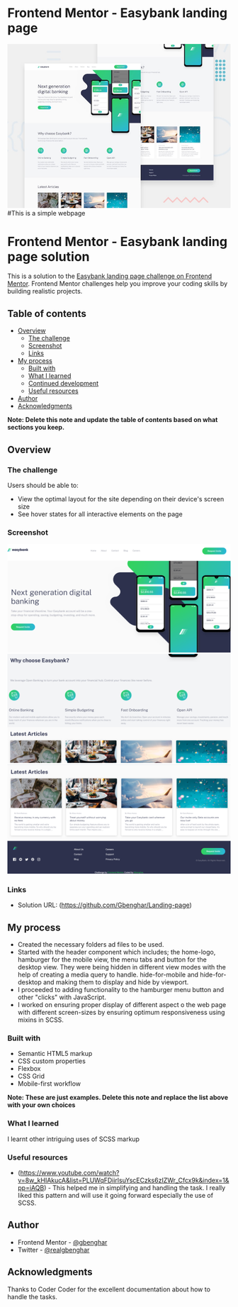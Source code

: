# Frontend Mentor - Easybank landing page

![Design preview for the Easybank landing page coding challenge](./design/desktop-preview.jpg)
#This is a simple webpage


# Frontend Mentor - Easybank landing page solution

This is a solution to the [Easybank landing page challenge on Frontend Mentor](https://www.frontendmentor.io/challenges/easybank-landing-page-WaUhkoDN). Frontend Mentor challenges help you improve your coding skills by building realistic projects. 

## Table of contents

- [Overview](#overview)
  - [The challenge](#the-challenge)
  - [Screenshot](#screenshot)
  - [Links](#links)
- [My process](#my-process)
  - [Built with](#built-with)
  - [What I learned](#what-i-learned)
  - [Continued development](#continued-development)
  - [Useful resources](#useful-resources)
- [Author](#author)
- [Acknowledgments](#acknowledgments)

**Note: Delete this note and update the table of contents based on what sections you keep.**

## Overview

### The challenge

Users should be able to:

- View the optimal layout for the site depending on their device's screen size
- See hover states for all interactive elements on the page

### Screenshot

![](./Screenshots/Screenshot%20Capture%20-%202023-11-27%20-%2001-07-25.png)
![](./Screenshots/Screenshot%20Capture%20-%202023-11-27%20-%2001-07-51.png)
![](./Screenshots/Screenshot%20Capture%20-%202023-11-27%20-%2001-08-12.png)

### Links

- Solution URL: (https://github.com/Gbenghar/Landing-page)

## My process
- Created the necessary folders ad files to be used.
- Started with the header component which includes; the home-logo, hamburger for the mobile view, the menu tabs and button for the desktop view. They were being hidden in different view modes with the help of creating a media query to handle. hide-for-mobile and hide-for-desktop and making them to display and hide by viewport.
- I proceeded to adding functionality to the hamburger menu button and other "clicks" with JavaScript.
- I worked on ensuring proper display of different aspect o the web page with different screen-sizes by ensuring optimum responsiveness using mixins in SCSS.

### Built with

- Semantic HTML5 markup
- CSS custom properties
- Flexbox
- CSS Grid
- Mobile-first workflow

**Note: These are just examples. Delete this note and replace the list above with your own choices**

### What I learned
I learnt other intriguing uses of SCSS markup


### Useful resources

- (https://www.youtube.com/watch?v=8w_kHIAkucA&list=PLUWqFDiirlsuYscECzks6zIZWr_Cfcx9k&index=1&pp=iAQB) - This helped me in simplifying and handling the task. I really liked this pattern and will use it going forward especially the use of SCSS.

## Author

- Frontend Mentor - [@gbenghar](https://www.frontendmentor.io/profile/gbenghar)
- Twitter - [@realgbenghar](https://www.twitter.com/realgbenghar)


## Acknowledgments
Thanks to Coder Coder for the excellent documentation about how to handle the tasks.
